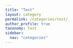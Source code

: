 ```yaml
---
title: "Test"
layout: category
permalink: /categories/test/
author_profile: true
taxonomy: Test
sidebar:
  nav: "categories"
---
```

